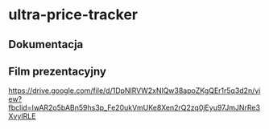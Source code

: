 # ultra-price-tracker

## Dokumentacja

## Film prezentacyjny
https://drive.google.com/file/d/1DpNlRVW2xNlQw38apoZKgQEr1r5q3d2n/view?fbclid=IwAR2o5bABn59hs3p_Fe20ukVmUKe8Xen2rQ2zq0jEyu97JmJNrRe3XvyIRLE
